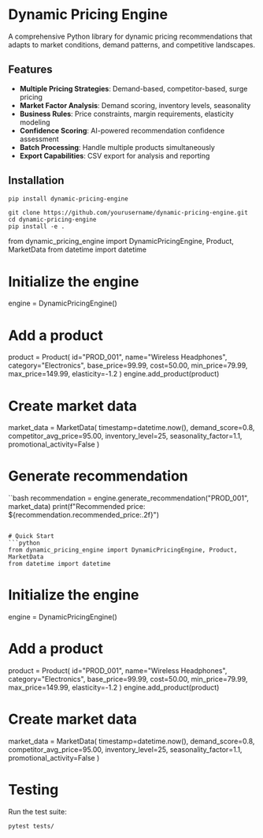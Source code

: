 # Dynamic Pricing Engine

A comprehensive Python library for dynamic pricing recommendations that adapts to market conditions, demand patterns, and competitive landscapes.

## Features

- **Multiple Pricing Strategies**: Demand-based, competitor-based, surge pricing
- **Market Factor Analysis**: Demand scoring, inventory levels, seasonality
- **Business Rules**: Price constraints, margin requirements, elasticity modeling
- **Confidence Scoring**: AI-powered recommendation confidence assessment
- **Batch Processing**: Handle multiple products simultaneously
- **Export Capabilities**: CSV export for analysis and reporting

## Installation

```bash
pip install dynamic-pricing-engine
```
```
git clone https://github.com/yourusername/dynamic-pricing-engine.git
cd dynamic-pricing-engine
pip install -e .
```

from dynamic_pricing_engine import DynamicPricingEngine, Product, MarketData
from datetime import datetime

# Initialize the engine
engine = DynamicPricingEngine()

# Add a product
product = Product(
    id="PROD_001",
    name="Wireless Headphones",
    category="Electronics",
    base_price=99.99,
    cost=50.00,
    min_price=79.99,
    max_price=149.99,
    elasticity=-1.2
)
engine.add_product(product)

# Create market data
market_data = MarketData(
    timestamp=datetime.now(),
    demand_score=0.8,
    competitor_avg_price=95.00,
    inventory_level=25,
    seasonality_factor=1.1,
    promotional_activity=False
)

# Generate recommendation
``bash
recommendation = engine.generate_recommendation("PROD_001", market_data)
print(f"Recommended price: ${recommendation.recommended_price:.2f}")
```

# Quick Start
```python
from dynamic_pricing_engine import DynamicPricingEngine, Product, MarketData
from datetime import datetime
```

# Initialize the engine
engine = DynamicPricingEngine()

# Add a product
product = Product(
    id="PROD_001",
    name="Wireless Headphones",
    category="Electronics",
    base_price=99.99,
    cost=50.00,
    min_price=79.99,
    max_price=149.99,
    elasticity=-1.2
)
engine.add_product(product)

# Create market data
market_data = MarketData(
    timestamp=datetime.now(),
    demand_score=0.8,
    competitor_avg_price=95.00,
    inventory_level=25,
    seasonality_factor=1.1,
    promotional_activity=False
)

# Testing
Run the test suite:
```bash
pytest tests/
```
